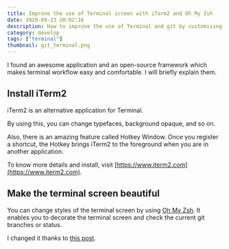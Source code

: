 ```yaml
---
title: Improve the use of Terminal screen with iTerm2 and Oh My Zsh
date: 2020-09-23 20:02:16
description: How to improve the use of Terminal and git by customising with plugins and an app
category: develop
tags: ["terminal"]
thumbnail: git_terminal.png
---
```

I found an awesome application and an open-source framework which makes terminal workflow easy and comfortable.
I will briefly explain them.
## Install iTerm2

iTerm2 is an alternative application for Terminal.

By using this, you can change typefaces, background opaque, and so on.

Also, there is an amazing feature called Hotkey Window. Once you register a shortcut, the Hotkey brings iTerm2 to the foreground when you are in another application.

To know more details and install, visit [https://www.iterm2.com](https://www.iterm2.com).

## Make the terminal screen beautiful

You can change styles of the terminal screen by using [Oh My Zsh](https://github.com/ohmyzsh/ohmyzsh).
It enables you to decorate the terminal screen and check the current git branches or status.

I changed it thanks to [this post](https://medium.com/@Clovis_app/configuration-of-a-beautiful-efficient-terminal-and-prompt-on-osx-in-7-minutes-827c29391961).
